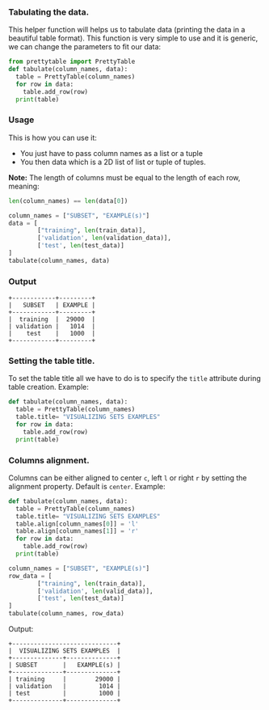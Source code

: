 ### Tabulating the data.

This helper function will helps us to tabulate data (printing the data in a beautiful table format). This function is very simple to use and it is generic, we can change the parameters to fit our data:

```py
from prettytable import PrettyTable
def tabulate(column_names, data):
  table = PrettyTable(column_names)
  for row in data:
    table.add_row(row)
  print(table)
```

### Usage

This is how you can use it:

- You just have to pass column names as a list or a tuple
- You then data which is a 2D list of list or tuple of tuples.

**Note:** The length of columns must be equal to the length of each row, meaning:

```py
len(column_names) == len(data[0])
```

```py
column_names = ["SUBSET", "EXAMPLE(s)"]
data = [
        ["training", len(train_data)],
        ['validation', len(validation_data)],
        ['test', len(test_data)]
]
tabulate(column_names, data)
```

### Output

```
+------------+---------+
|   SUBSET   | EXAMPLE |
+------------+---------+
|  training  |  29000  |
| validation |   1014  |
|    test    |   1000  |
+------------+---------+
```

### Setting the table title.

To set the table title all we have to do is to specify the `title` attribute during table creation. Example:

```py
def tabulate(column_names, data):
  table = PrettyTable(column_names)
  table.title= "VISUALIZING SETS EXAMPLES"
  for row in data:
    table.add_row(row)
  print(table)
```

### Columns alignment.

Columns can be either aligned to center `c`, left `l` or right `r` by setting the alignment property. Default is `center`. Example:

```py
def tabulate(column_names, data):
  table = PrettyTable(column_names)
  table.title= "VISUALIZING SETS EXAMPLES"
  table.align[column_names[0]] = 'l'
  table.align[column_names[1]] = 'r'
  for row in data:
    table.add_row(row)
  print(table)

column_names = ["SUBSET", "EXAMPLE(s)"]
row_data = [
        ["training", len(train_data)],
        ['validation', len(valid_data)],
        ['test', len(test_data)]
]
tabulate(column_names, row_data)
```

Output:

```
+-----------------------------+
|  VISUALIZING SETS EXAMPLES  |
+--------------+--------------+
| SUBSET       |   EXAMPLE(s) |
+--------------+--------------+
| training     |        29000 |
| validation   |         1014 |
| test         |         1000 |
+--------------+--------------+
```
